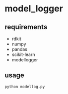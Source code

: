 # model_logger

## requirements

- rdkit
- numpy
- pandas
- scikit-learn
- modellogger

## usage

```
python modellog.py
```
